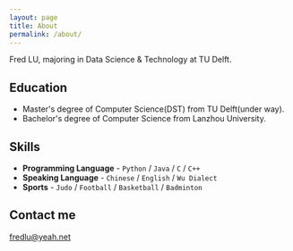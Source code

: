 ```yaml
---
layout: page
title: About
permalink: /about/
---
```


Fred LU, majoring in Data Science & Technology at TU Delft.

## Education

* Master's degree of Computer Science(DST) from TU Delft(under way).
* Bachelor's degree of Computer Science from Lanzhou University.

## Skills

* **Programming Language** - `Python` / `Java` / `C` / `C++` 
* **Speaking Language** - `Chinese` / `English` / `Wu Dialect` 
* **Sports** - `Judo` / `Football` / `Basketball` / `Badminton` 

## Contact me

[fredlu@yeah.net](mailto:fredlu@yeah.net)